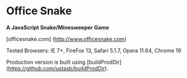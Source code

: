 # Office Snake
**A JavaScript Snake/Minesweeper Game**

[officesnake.com] (http://www.officesnake.com)

Tested Browsers: IE 7+, FireFox 13, Safari 5.1.7, Opera 11.64, Chrome 19

Production version is built using [buildProdDir] (https://github.com/ustasb/buildProdDir).
